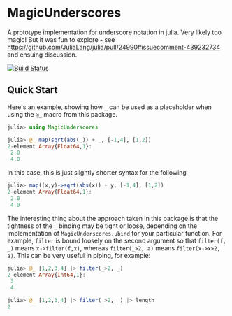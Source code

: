# MagicUnderscores

A prototype implementation for underscore notation in julia.
Very likely too magic! But it was fun to explore - see https://github.com/JuliaLang/julia/pull/24990#issuecomment-439232734 and ensuing discussion.

[![Build Status](https://travis-ci.org/c42f/MagicUnderscores.jl.svg?branch=master)](https://travis-ci.org/c42f/MagicUnderscores.jl)

## Quick Start

Here's an example, showing how `_` can be used as a placeholder when using the
`@_` macro from this package.

```julia
julia> using MagicUnderscores

julia> @_ map(sqrt(abs(_)) + _, [-1,4], [1,2])
2-element Array{Float64,1}:
 2.0
 4.0
```

In this case, this is just slightly shorter syntax for the following

```julia
julia> map((x,y)->sqrt(abs(x)) + y, [-1,4], [1,2])
2-element Array{Float64,1}:
 2.0
 4.0
```

The interesting thing about the approach taken in this package is that the
tightness of the `_` binding may be tight or loose, depending on the
implementation of `MagicUnderscores.ubind` for your particular function. For
example, `filter` is bound loosely on the second argument so that `filter(f, _)`
means `x->filter(f,x)`, whereas `filter(_>2, a)` means `filter(x->x>2, a)`.
This can be very useful in piping, for example:

```julia
julia> @_ [1,2,3,4] |> filter(_>2, _)
2-element Array{Int64,1}:
 3
 4

julia> @_ [1,2,3,4] |> filter(_>2, _) |> length
2
```

